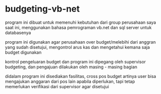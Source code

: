 # budgeting-vb-net

program ini dibuat untuk memenuhi kebutuhan dari group perusahaan saya saat  ini,
menggunakan bahasa pemrograman vb.net dan sql server untuk databasenya

program ini digunakan agar perusahaan over budget/melebihi dari anggran yang sudah disetujui,
mengontrol arus kas dan mengetahui kemana saja budget digunakan

kontrol pengeluaran budget dan program ini dipegang oleh supervisor budgeting, dan pengajuan dilakukan oleh masing - masing bagian

didalam program ini disediakan fasilitas, cross pos budget artinya user bisa mengajukan anggaran dari pos lain apabila diperlukan,
tapi tetap memerlukan verifikasi dari supervisor agar disetujui
